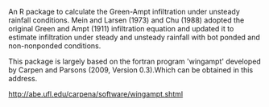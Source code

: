 An R package to calculate the Green-Ampt infiltration under unsteady rainfall
conditions.
  Mein and Larsen (1973) and Chu (1988) adopted the original Green and Ampt (1911)    infiltration equation and updated it to estimate infiltration under
  steady and unsteady rainfall with bot ponded and non-nonponded conditions.

This package is largely based on the fortran program 'wingampt' developed by Carpen and Parsons (2009, Version 0.3).Which can be obtained in this address.

http://abe.ufl.edu/carpena/software/wingampt.shtml
